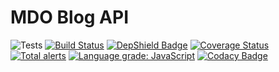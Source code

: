 # MDO Blog API

![Tests](https://github.com/metodiobetsanov/mdo-blog-api/workflows/GitHub/badge.svg) [![Build Status](https://travis-ci.com/metodiobetsanov/mdo-blog-api.svg?branch=master)](https://travis-ci.com/metodiobetsanov/mdo-blog-api) [![DepShield Badge](https://depshield.sonatype.org/badges/metodiobetsanov/mdo-blog-api/depshield.svg)](https://depshield.github.io) [![Coverage Status](https://coveralls.io/repos/github/metodiobetsanov/mdo-blog-api/badge.svg?branch=master)](https://coveralls.io/github/metodiobetsanov/mdo-blog-api?branch=master) [![Total alerts](https://img.shields.io/lgtm/alerts/g/metodiobetsanov/mdo-blog-api.svg?logo=lgtm&logoWidth=18)](https://lgtm.com/projects/g/metodiobetsanov/mdo-blog-api/alerts/) [![Language grade: JavaScript](https://img.shields.io/lgtm/grade/javascript/g/metodiobetsanov/mdo-blog-api.svg?logo=lgtm&logoWidth=18)](https://lgtm.com/projects/g/metodiobetsanov/mdo-blog-api/context:javascript) [![Codacy Badge](https://api.codacy.com/project/badge/Grade/cf42157e74b94d5ea69e72df772941ae)](https://www.codacy.com/manual/metodiobetsanov/mdo-blog-api?utm_source=github.com&amp;utm_medium=referral&amp;utm_content=metodiobetsanov/mdo-blog-api&amp;utm_campaign=Badge_Grade)


